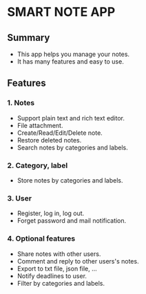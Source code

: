 # SMART NOTE APP

## Summary
- This app helps you manage your notes.
- It has many features and easy to use.

## Features

### 1. Notes
- Support plain text and rich text editor.
- File attachment.
- Create/Read/Edit/Delete note.
- Restore deleted notes.
- Search notes by categories and labels.

### 2. Category, label
- Store notes by categories and labels.

### 3. User
- Register, log in, log out.
- Forget password and mail notification.

### 4. Optional features
- Share notes with other users.
- Comment and reply to other users's notes.
- Export to txt file, json file, ...
- Notify deadlines to user.
- Filter by categories and labels.
